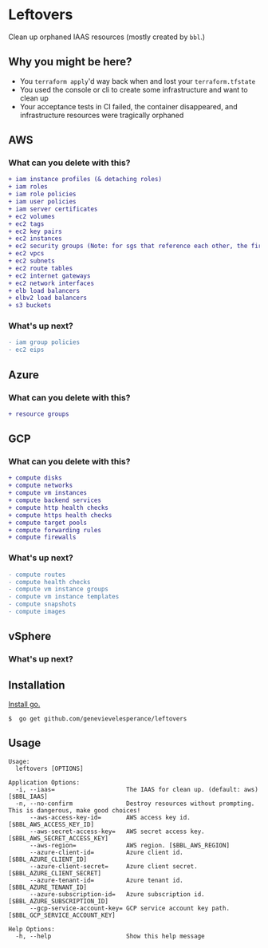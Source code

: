 # Leftovers

Clean up orphaned IAAS resources (mostly created by `bbl`.)

## Why you might be here?
- You `terraform apply`'d way back when and lost your `terraform.tfstate`
- You used the console or cli to create some infrastructure and want to clean up
- Your acceptance tests in CI failed, the container disappeared, and
infrastructure resources were tragically orphaned

## AWS
### What can you delete with this?

```diff
+ iam instance profiles (& detaching roles)
+ iam roles
+ iam role policies
+ iam user policies
+ iam server certificates
+ ec2 volumes
+ ec2 tags
+ ec2 key pairs
+ ec2 instances
+ ec2 security groups (Note: for sgs that reference each other, the first pass will delete the references. Run through a second time.)
+ ec2 vpcs
+ ec2 subnets
+ ec2 route tables
+ ec2 internet gateways
+ ec2 network interfaces
+ elb load balancers
+ elbv2 load balancers
+ s3 buckets
```

### What's up next?

```diff
- iam group policies
- ec2 eips
```

## Azure
### What can you delete with this?

```diff
+ resource groups
```

## GCP
### What can you delete with this?

```diff
+ compute disks
+ compute networks
+ compute vm instances
+ compute backend services
+ compute http health checks
+ compute https health checks
+ compute target pools
+ compute forwarding rules
+ compute firewalls
```
### What's up next?

```diff
- compute routes
- compute health checks
- compute vm instance groups
- compute vm instance templates
- compute snapshots
- compute images
```

## vSphere
### What's up next?

## Installation

[Install go.](https://golang.org/doc/install)

```
$  go get github.com/genevievelesperance/leftovers
```

## Usage

```
Usage:
  leftovers [OPTIONS]

Application Options:
  -i, --iaas=                    The IAAS for clean up. (default: aws) [$BBL_IAAS]
  -n, --no-confirm               Destroy resources without prompting. This is dangerous, make good choices!
      --aws-access-key-id=       AWS access key id. [$BBL_AWS_ACCESS_KEY_ID]
      --aws-secret-access-key=   AWS secret access key. [$BBL_AWS_SECRET_ACCESS_KEY]
      --aws-region=              AWS region. [$BBL_AWS_REGION]
      --azure-client-id=         Azure client id. [$BBL_AZURE_CLIENT_ID]
      --azure-client-secret=     Azure client secret. [$BBL_AZURE_CLIENT_SECRET]
      --azure-tenant-id=         Azure tenant id. [$BBL_AZURE_TENANT_ID]
      --azure-subscription-id=   Azure subscription id. [$BBL_AZURE_SUBSCRIPTION_ID]
      --gcp-service-account-key= GCP service account key path. [$BBL_GCP_SERVICE_ACCOUNT_KEY]

Help Options:
  -h, --help                     Show this help message
```

